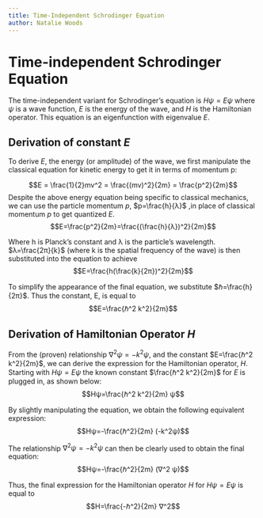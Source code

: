 ```yaml
---
title: Time-Independent Schrodinger Equation
author: Natalie Woods
---
```


# Time-independent Schrodinger Equation
The time-independent variant for Schrodinger’s equation is $Hψ=Eψ$ where $ψ$ is a wave function, $E$ is the energy of the wave, and $H$ is the Hamiltonian operator. This equation is an eigenfunction with eigenvalue $E$.

## Derivation of constant $E$
To derive $E$, the energy (or amplitude) of the wave, we first manipulate the classical equation for kinetic energy to get it in terms of momentum p:

$$E = \frac{1}{2}mv^2 = \frac{(mv)^2}{2m} = \frac{p^2}{2m}$$
Despite the above energy equation being specific to classical mechanics, we can use the particle momentum $p$, $p=\frac{h}{λ}$ ,in place of classical momentum $p$ to get quantized $E$.
$$E=\frac{p^2}{2m}=\frac{(\frac{h}{λ})^2}{2m}$$

Where h is Planck’s constant and λ is the particle’s wavelength.
$λ=\frac{2π}{k}$ (where k is the spatial frequency of the wave) is then substituted into the equation to achieve\
$$E=\frac{h(\frac{k}{2π})^2}{2m}$$

To simplify the appearance of the final equation, we substitute $ℏ=\frac{h}{2π}$. Thus the constant, E, is equal to
$$E=\frac{ℏ^2 k^2}{2m}$$

## Derivation of Hamiltonian Operator $H$
From the (proven) relationship $∇^2 ψ=-k^2ψ$, and the constant $E=\frac{ℏ^2 k^2}{2m}$, we can derive the expression for the Hamiltonian operator, $H$.
Starting with $Hψ=Eψ$ the known constant $\frac{ℏ^2 k^2}{2m}$ for $E$ is plugged in, as shown below:
$$Hψ=\frac{ℏ^2 k^2}{2m} ψ$$

By slightly manipulating the equation, we obtain the following equivalent expression:
$$Hψ=-\frac{ℏ^2}{2m} (-k^2ψ)$$

The relationship $∇^2 ψ=-k^2 ψ$ can then be clearly used to obtain the final equation:
$$Hψ=-\frac{ℏ^2}{2m} (∇^2 ψ)$$

Thus, the final expression for the Hamiltonian operator $H$ for $Hψ=Eψ$ is equal to
$$H=\frac{-ℏ^2}{2m} ∇^2$$



